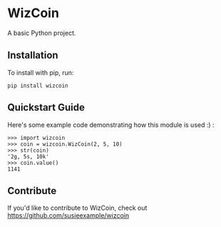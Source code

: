 WizCoin
======

A basic Python project.

Installation
------------

To install with pip, run:

    pip install wizcoin

Quickstart Guide
----------------

Here's some example code demonstrating how this module is used :) :

	>>> import wizcoin 
	>>> coin = wizcoin.WizCoin(2, 5, 10) 
	>>> str(coin) 
	'2g, 5s, 10k' 
	>>> coin.value() 
	1141


Contribute
----------

If you'd like to contribute to WizCoin, check out https://github.com/susieexample/wizcoin
